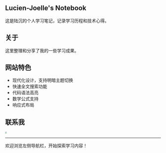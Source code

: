 ## Lucien-Joelle's Notebook

这是陆沉的个人学习笔记，记录学习历程和技术心得。

## 关于

这里整理和分享了我的一些学习成果。

## 网站特色

- 现代化设计，支持明暗主题切换
- 快速全文搜索功能
- 代码语法高亮
- 数学公式支持
- 响应式布局

## 联系我

<img src="D:\task\note\图片\8f379477323e9ddc9b1a7b05dde7ebe.png" style="zoom:33%;" />

---

欢迎浏览左侧导航栏，开始探索学习内容！
